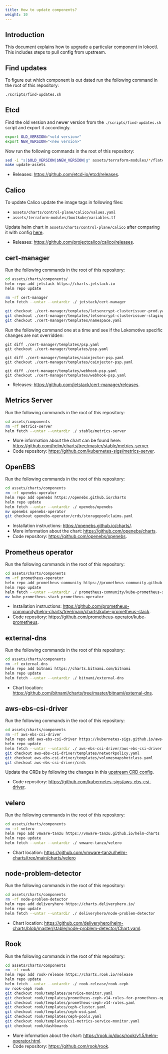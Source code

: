 ```yaml
---
title: How to update components?
weight: 10
---
```


## Introduction

This document explains how to upgrade a particular component in lokoctl. This includes steps to pull config from upstream.

## Find updates

To figure out which component is out dated run the following command in the root of this repository:

```bash
./scripts/find-updates.sh
```

## Etcd

Find the old version and newer version from the `./scripts/find-updates.sh` script and export it accordingly.

```bash
export OLD_VERSION="<old version>"
export NEW_VERSION="<new version>"
```

Now run the following commands in the root of this repository:

```bash
sed -i "s|$OLD_VERSION|$NEW_VERSION|g" assets/terraform-modules/*/flatcar-linux/kubernetes/cl/controller.yaml.tmpl
make update-assets
```

- Releases: https://github.com/etcd-io/etcd/releases.

## Calico

To update Calico update the image tags in following files:

- `assets/charts/control-plane/calico/values.yaml`
- `assets/terraform-modules/bootkube/variables.tf`

Update helm chart in `assets/charts/control-plane/calico` after comparing it with config [here](https://docs.projectcalico.org/manifests/calico.yaml).

- Releases: https://github.com/projectcalico/calico/releases.

## cert-manager

Run the following commands in the root of this repository:

```bash
cd assets/charts/components/
helm repo add jetstack https://charts.jetstack.io
helm repo update

rm -rf cert-manager
helm fetch --untar --untardir ./ jetstack/cert-manager

git checkout ./cert-manager/templates/letsencrypt-clusterissuer-prod.yaml
git checkout ./cert-manager/templates/letsencrypt-clusterissuer-staging.yaml
git checkout ./cert-manager/templates/namespace.yaml
```

Run the following command one at a time and see if the Lokomotive specific changes are not
overridden:

```
git diff ./cert-manager/templates/psp.yaml
git checkout ./cert-manager/templates/psp.yaml

git diff ./cert-manager/templates/cainjector-psp.yaml
git checkout ./cert-manager/templates/cainjector-psp.yaml

git diff ./cert-manager/templates/webhook-psp.yaml
git checkout ./cert-manager/templates/webhook-psp.yaml
```

- Releases: https://github.com/jetstack/cert-manager/releases.

## Metrics Server

Run the following commands in the root of this repository:

```bash
cd assets/components
rm -rf metrics-server
helm fetch --untar --untardir ./ stable/metrics-server
```

- More information about the chart can be found here: https://github.com/helm/charts/tree/master/stable/metrics-server.
- Code repository: https://github.com/kubernetes-sigs/metrics-server.

## OpenEBS

Run the following commands in the root of this repository:

```bash
cd assets/charts/components
rm -rf openebs-operator
helm repo add openebs https://openebs.github.io/charts
helm repo update
helm fetch --untar --untardir ./ openebs/openebs
mv openebs openebs-operator
git checkout openebs-operator/crds/storagepoolclaims.yaml
```

- Installation instructions: https://openebs.github.io/charts/.
- More information about the chart: https://github.com/openebs/charts.
- Code repository: https://github.com/openebs/openebs.

## Prometheus operator

Run the following commands in the root of this repository:

```bash
cd assets/charts/components
rm -rf prometheus-operator
helm repo add prometheus-community https://prometheus-community.github.io/helm-charts
helm repo update
helm fetch --untar --untardir ./ prometheus-community/kube-prometheus-stack
mv kube-prometheus-stack prometheus-operator
```

- Installation instructions: https://github.com/prometheus-community/helm-charts/tree/main/charts/kube-prometheus-stack.
- Code repository: https://github.com/prometheus-operator/kube-prometheus.

## external-dns

Run the following commands in the root of this repository:

```bash
cd assets/charts/components
rm -rf external-dns
helm repo add bitnami https://charts.bitnami.com/bitnami
helm repo update
helm fetch --untar --untardir ./ bitnami/external-dns
```

- Chart location: https://github.com/bitnami/charts/tree/master/bitnami/external-dns.

## aws-ebs-csi-driver

Run the following commands in the root of this repository:

```bash
cd assets/charts/components
rm -rf aws-ebs-csi-driver
helm repo add aws-ebs-csi-driver https://kubernetes-sigs.github.io/aws-ebs-csi-driver
helm repo update
helm fetch --untar --untardir ./ aws-ebs-csi-driver/aws-ebs-csi-driver
git checkout aws-ebs-csi-driver/templates/networkpolicy.yaml
git checkout aws-ebs-csi-driver/templates/volumesnapshotclass.yaml
git checkout aws-ebs-csi-driver/crds
```

Update the CRDs by following the changes in this [upstream CRD config](https://github.com/kubernetes-sigs/aws-ebs-csi-driver/blob/master/deploy/kubernetes/cluster/crd_snapshotter.yaml).

- Code repository: https://github.com/kubernetes-sigs/aws-ebs-csi-driver.

## velero

Run the following commands in the root of this repository:

```bash
cd assets/charts/components
rm -rf velero
helm repo add vmware-tanzu https://vmware-tanzu.github.io/helm-charts
helm repo update
helm fetch --untar --untardir ./ vmware-tanzu/velero
```

- Chart location: https://github.com/vmware-tanzu/helm-charts/tree/main/charts/velero

## node-problem-detector

Run the following commands in the root of this repository:

```bash
cd assets/charts/components
rm -rf node-problem-detector
helm repo add deliveryhero https://charts.deliveryhero.io/
helm repo update
helm fetch --untar --untardir ./ deliveryhero/node-problem-detector
```

- Chart location: https://github.com/deliveryhero/helm-charts/blob/master/stable/node-problem-detector/Chart.yaml.

## Rook

Run the following commands in the root of this repository:

```bash
cd assets/charts/components
rm -rf rook
helm repo add rook-release https://charts.rook.io/release
helm repo update
helm fetch --untar --untardir ./ rook-release/rook-ceph
mv rook-ceph rook
git checkout rook/templates/service-monitor.yaml
git checkout rook/templates/prometheus-ceph-v14-rules-for-prometheus-operator-0.43.2.yaml
git checkout rook/templates/prometheus-ceph-v14-rules.yaml
git checkout rook/templates/ceph-cluster.yaml
git checkout rook/templates/ceph-osd.yaml
git checkout rook/templates/ceph-pools.yaml
git checkout rook/templates/csi-metrics-service-monitor.yaml
git checkout rook/dashboards
```

- More information about the chart: https://rook.io/docs/rook/v1.5/helm-operator.html.
- Code repository: https://github.com/rook/rook.
